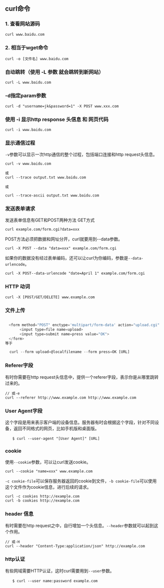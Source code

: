 ## curl命令

### 1. 查看网站源码
```
curl www.baidu.com
```

### 2. 相当于wget命令
```
curl -o [文件名] www.baidu.com
```

### 自动跳转（使用 -L 参数 就会跳转到新网站）
```
curl -L www.baidu.com
```

### -d指定param参数
```
curl -d "username=jk&password=1" -X POST www.xxx.com
```

### 使用 -i 显示http response 头信息 和 网页代码
```
curl -i www.baidu.com
```

### 显示通信过程
`-v`参数可以显示一次http通信的整个过程，包括端口连接和http request头信息。
```
curl -v www.baidu.com

或
curl --trace output.txt www.baidu.com

或

curl --trace-ascii output.txt www.baidu.com
```

### 发送表单请求
发送表单信息有GET和POST两种方法
GET方式
```
curl example.com/form.cgi?data=xxx
```

POST方法必须把数据和网址分开，curl就要用到--data参数。
```
curl -X POST --data "data=xxx" example.com/form.cgi
```

如果你的数据没有经过表单编码，还可以让curl为你编码，参数是`--data-urlencode`。
```
curl -X POST--data-urlencode "date=April 1" example.com/form.cgi
```

### HTTP 动词
```
curl -X [POST/GET/DELETE] www.example.com
```

### 文件上传
```javascript

　<form method="POST" enctype='multipart/form-data' action="upload.cgi">
　　　　<input type=file name=upload>
　　　　<input type=submit name=press value="OK">
　</form>
等于

  curl --form upload=@localfilename --form press=OK [URL]

```

### Referer字段
有时你需要在http request头信息中，提供一个referer字段，表示你是从哪里跳转过来的。
```
// 或-e 
curl --referer http://www.example.com http://www.example.com
```

### User Agent字段
这个字段是用来表示客户端的设备信息。服务器有时会根据这个字段，针对不同设备，返回不同格式的网页，比如手机版和桌面版。
```
　　$ curl --user-agent "[User Agent]" [URL]
```

### cookie
使用`--cookie`参数，可以让curl发送cookie。

```
curl --cookie "name=xxx" www.example.com
```

`-c cookie-file`可以保存服务器返回的cookie到文件，`-b cookie-file`可以使用这个文件作为cookie信息，进行后续的请求。
```
curl -c cookies http://example.com
curl -b cookies http://example.com
```

### header 信息
有时需要在http request之中，自行增加一个头信息。`--header`参数就可以起到这个作用。
```
// 或-H
curl --header "Content-Type:application/json" http://example.com
```

### http认证
有些网域需要HTTP认证，这时curl需要用到`--user`参数。
```
　　$ curl --user name:password example.com
```

[](http://www.ruanyifeng.com/blog/2019/09/curl-reference.html)